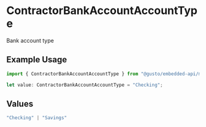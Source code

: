 # ContractorBankAccountAccountType

Bank account type

## Example Usage

```typescript
import { ContractorBankAccountAccountType } from "@gusto/embedded-api/models/components";

let value: ContractorBankAccountAccountType = "Checking";
```

## Values

```typescript
"Checking" | "Savings"
```